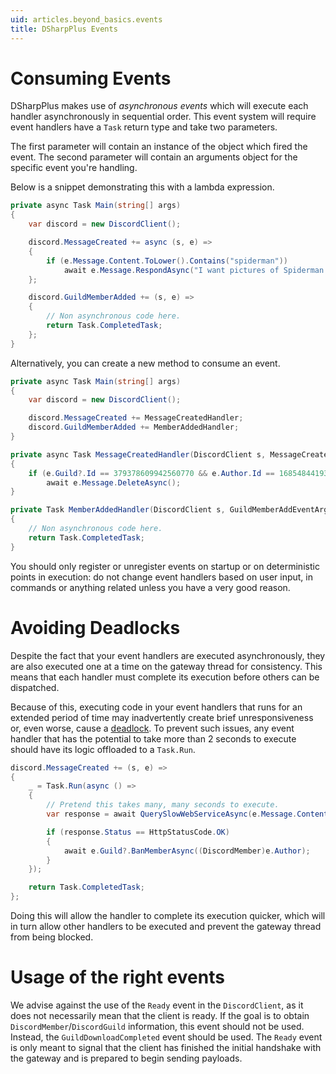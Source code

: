 ```yaml
---
uid: articles.beyond_basics.events
title: DSharpPlus Events
---
```


# Consuming Events

DSharpPlus makes use of *asynchronous events* which will execute each handler asynchronously in sequential order. This
event system will require event handlers have a `Task` return type and take two parameters.

The first parameter will contain an instance of the object which fired the event. The second parameter will contain an
arguments object for the specific event you're handling.

Below is a snippet demonstrating this with a lambda expression.

```cs
private async Task Main(string[] args)
{
    var discord = new DiscordClient();

    discord.MessageCreated += async (s, e) =>
    {
        if (e.Message.Content.ToLower().Contains("spiderman"))
            await e.Message.RespondAsync("I want pictures of Spiderman!");
    };

    discord.GuildMemberAdded += (s, e) =>
    {
        // Non asynchronous code here.
        return Task.CompletedTask;
    };
}
```

Alternatively, you can create a new method to consume an event.

```cs
private async Task Main(string[] args)
{
    var discord = new DiscordClient();

    discord.MessageCreated += MessageCreatedHandler;
    discord.GuildMemberAdded += MemberAddedHandler;
}

private async Task MessageCreatedHandler(DiscordClient s, MessageCreateEventArgs e)
{
    if (e.Guild?.Id == 379378609942560770 && e.Author.Id == 168548441939509248)
        await e.Message.DeleteAsync();
}

private Task MemberAddedHandler(DiscordClient s, GuildMemberAddEventArgs e)
{
    // Non asynchronous code here.
    return Task.CompletedTask;
}
```

You should only register or unregister events on startup or on deterministic points in execution: do not change
event handlers based on user input, in commands or anything related unless you have a very good reason.

# Avoiding Deadlocks

Despite the fact that your event handlers are executed asynchronously, they are also executed one at a time on the
gateway thread for consistency. This means that each handler must complete its execution before others can be
dispatched.

Because of this, executing code in your event handlers that runs for an extended period of time may inadvertently create
brief unresponsiveness or, even worse, cause a [deadlock][0]. To prevent such issues, any event handler that has the
potential to take more than 2 seconds to execute should have its logic offloaded to a `Task.Run`.

```cs
discord.MessageCreated += (s, e) =>
{
    _ = Task.Run(async () =>
    {
        // Pretend this takes many, many seconds to execute.
        var response = await QuerySlowWebServiceAsync(e.Message.Content);

        if (response.Status == HttpStatusCode.OK)
        {
            await e.Guild?.BanMemberAsync((DiscordMember)e.Author);
        }
    });

    return Task.CompletedTask;
};
```

Doing this will allow the handler to complete its execution quicker, which will in turn allow other handlers to be
executed and prevent the gateway thread from being blocked.

# Usage of the right events

 We advise against the use of the `Ready` event in the `DiscordClient`, as it does not necessarily mean that the client
 is ready. If the goal is to obtain  `DiscordMember`/`DiscordGuild` information, this event should not be used. Instead,
 the `GuildDownloadCompleted` event should be used. The `Ready` event is only meant to signal that the client has
 finished the initial handshake with the gateway and is prepared to begin sending payloads.

<!-- LINKS -->
[0]:  https://en.wikipedia.org/wiki/Deadlock
